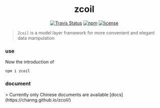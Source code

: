 <h1 align="center">zcoil</center></h3>

<p align="center">
  <a href="https://travis-ci.org/channg/zcoil"><img alt="Travis Status" src="https://img.shields.io/travis/channg/zcoil/master.svg?style=flat-square"></a>
  <a href="https://www.npmjs.com/package/zcoil"><img alt="npm" src="https://img.shields.io/npm/v/zcoil.svg?style=flat-square"></a>
  <a href="https://github.com/channg/zcoil/blob/master/LICENSE"><img alt="license" src="https://img.shields.io/github/license/channg/zcoil.svg?style=flat-square"></a>
</p>


> `Zcoil` is a model layer framework for more convenient and elegant data manipulation
<h3>use</h3>
<p>Now the introduction of</p>

```  
npm i zcoil
```

<h3>document</h3>
> Currently only Chinese documents are available
[docs](https://channg.github.io/zcoil/)
